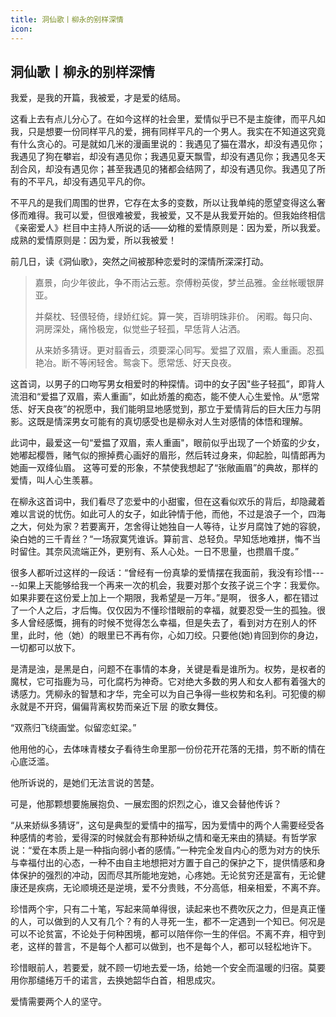 ```yaml
---
title: 洞仙歌丨柳永的别样深情
icon: 
---
```



## 洞仙歌丨柳永的别样深情

我爱，是我的开篇，我被爱，才是爱的结局。

这看上去有点儿分心了。在如今这样的社会里，爱情似乎已不是主旋律，而平凡如我，只是想要一份同样平凡的爱，拥有同样平凡的一个男人。我实在不知道这究竟有什么贪心的。可是就如几米的漫画里说的：我遇见了猫在潜水，却没有遇见你；我遇见了狗在攀岩，却没有遇见你；我遇见夏天飘雪，却没有遇见你；我遇见冬天刮合风，却没有遇见你；甚至我遇见的猪都会结网了，却没有遇见你。我遇见了所有的不平凡，却没有遇见平凡的你。

不平凡的是我们周围的世界，它存在太多的变数，所以让我单纯的愿望变得这么奢侈而难得。我可以爱，但很难被爱，我被爱，又不是从我爱开始的。但我始终相信《亲密爱人》栏目中主持人所说的话——幼稚的爱情原则是：因为爱，所以我爱。成熟的爱情原则是：因为爱，所以我被爱！

前几日，读《洞仙歌》，突然之间被那种恋爱时的深情所深深打动。

> 嘉景，向少年彼此，争不雨沾云惹。奈傅粉英俊，梦兰品雅。金丝帐暖银屏亚。
>
> 并粲枕、轻偎轻倚，绿娇红姹。算一笑，百琲明珠非价。
> 闲暇。每只向、洞房深处，痛怜极宠，似觉些子轻孤，早恁背人沾洒。
>
> 从来娇多猜讶。更对翦香云，须要深心同写。爱揾了双眉，索人重画。忍孤艳冶。断不等闲轻舍。鸳衾下。愿常恁、好天良夜。

这首词，以男子的口吻写男女相爱时的种探情。词中的女子因"些子轻孤”，即背人流泪和“爱揾了双眉，索人重画”，如此娇羞的痴态，能不使人心生爱怜。从“愿常恁、好天良夜”的祝愿中，我们能明显地感觉到，那立于爱情背后的巨大压力与阴影。这既是情深男女可能有的真切感受也是柳永对人生对感情的体悟和理解。

此词中，最爱这一句“爱揾了双眉，索人重画"，眼前似乎出现了一个娇蛮的少女，她嘟起樱唇，赌气似的擦掉费心画好的眉形，然后转过身来，仰起脸，叫情郎再为她画一双绛仙眉。 这等可爱的形象，不禁使我想起了“张敞画眉”的典故，那样的爱情，叫人心生羡慕。

在柳永这首词中，我们看尽了恋爱中的小甜蜜，但在这看似欢乐的背后，却隐藏着难以言说的忧伤。如此可人的女子，如此钟情于他，而他，不过是浪子一个，四海之大，何处为家？若要离开，怎舍得让她独自一人等待，让岁月腐蚀了她的容貌，染白她的三千青丝？“一场寂寞凭谁诉。算前言、总轻负。早知恁地难拼，悔不当时留住。其奈风流端正外，更别有、系人心处。一日不思量，也攒眉千度。”

很多人都听过这样的一段话：“曾经有一份真挚的爱情摆在我面前，我没有珍惜-----如果上天能够给我一个再来一次的机会，我要对那个女孩子说三个字：我爱你。如果非要在这份爱上加上一个期限，我希望是一万年。”是啊， 很多人，都在错过了一个人之后，才后悔。仅仅因为不懂珍惜眼前的幸福，就要忍受一生的孤独。很多人曾经感慨，拥有的时候不觉得怎么幸福，但是失去了，看到对方在别人的怀里，此时，他（她）的眼里已不再有你，心如刀绞。只要他(她)肯回到你的身边，一切都可以放下。

是清是浊，是黑是白，问题不在事情的本身，关键是看是谁所为。权势，是权者的魔杖，它可指鹿为马，可化腐朽为神奇。它对绝大多数的男人和女人都有着强大的诱感力。凭柳永的智慧和才华，完全可以为自己争得一些权势和名利。可犯傻的柳永就是不开窍，偏偏背离权势而亲近下层
的歌女舞伎。

“双燕归飞绕画堂。似留恋虹梁。”

他用他的心，去体味青楼女子看待生命里那一份份花开花落的无措，剪不断的情在心底泛滥。

他所诉说的，是她们无法言说的苦楚。

可是，他那颗想要施展抱负、一展宏图的炽烈之心，谁又会替他传诉？

“从来娇纵多猜讶”，这句是典型的爱情中的描写，因为爱情中的两个人需要经受各种感情的考验，爱得深的时候就会有那种娇纵之情和毫无来由的猜疑。有哲学家说：“爱在本质上是一种指向弱小者的感情。”一种完全发自内心的愿为对方的快乐与幸福付出的心态，一种不由自主地想把对方置于自己的保护之下，提供情感和身体保护的强烈的冲动，因而尽其所能地宠她，心疼她。无论贫穷还是富有，无论健康还是疾病，无论顺境还是逆境，爱不分贵贱，不分高低，相亲相爱，不离不弃。

珍惜两个宇，只有二十笔，写起来简单得很，读起来也不费吹灰之力，但是真正懂的人，可以做到的人又有几个？有的人寻死一生，都不一定遇到一个知已。何况是可以不论贫富，不论处于何种困境，都可以陪伴你一生的伴侣。不离不弃，相守到老，这样的普言，不是每个人都可以做到，也不是每个人，都可以轻松地许下。

珍惜眼前人，若要爱，就不顾一切地去爱一场，给她一个安全而温暖的归宿。莫要用你那缱绻万千的诺言，去换她韶华白首，相思成灾。

爱情需要两个人的坚守。